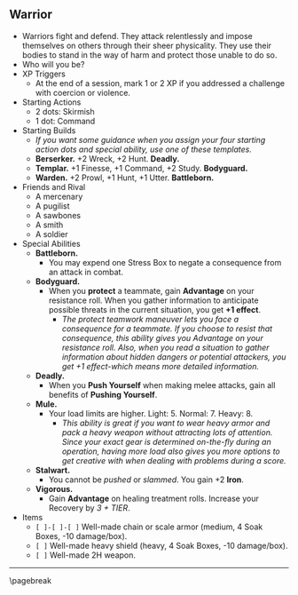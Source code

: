 ## Warrior

- Warriors fight and defend. They attack relentlessly and impose themselves on others through their sheer physicality. They use their bodies to stand in the way of harm and protect those unable to do so.
- Who will you be?
- XP Triggers
    - At the end of a session, mark 1 or 2 XP if you addressed a challenge with coercion or violence.
- Starting Actions
    - 2 dots: Skirmish
    - 1 dot: Command
- Starting Builds
    - *If you want some guidance when you assign your four starting action dots and special ability, use one of these templates.*
    - **Berserker.** +2 Wreck, +2 Hunt. **Deadly.**
    - **Templar.** +1 Finesse, +1 Command, +2 Study. **Bodyguard.**
    - **Warden.** +2 Prowl, +1 Hunt, +1 Utter. **Battleborn.**
- Friends and Rival
    - A mercenary
    - A pugilist
    - A sawbones
    - A smith
    - A soldier
- Special Abilities
    - **Battleborn.**
        - You may expend one Stress Box to negate a consequence from an attack in combat.
    - **Bodyguard.**
        - When you **protect** a teammate, gain **Advantage** on your resistance roll. When you gather information to anticipate possible threats in the current situation, you get **+1 effect**.
            - *The protect teamwork maneuver lets you face a consequence for a teammate. If you choose to resist that consequence, this ability gives you Advantage on your resistance roll. Also, when you read a situation to gather information about hidden dangers or potential attackers, you get +1 effect-which means more detailed information.*
    - **Deadly.**
        - When you **Push Yourself** when making melee attacks, gain all benefits of **Pushing Yourself**.
    - **Mule.**
        - Your load limits are higher. Light: 5. Normal: 7. Heavy: 8.
            - *This ability is great if you want to wear heavy armor and pack a heavy weapon without attracting lots of attention. Since your exact gear is determined on-the-fly during an operation, having more load also gives you more options to get creative with when dealing with problems during a score.*
    - **Stalwart.**
        - You cannot be *pushed* or *slammed*. You gain +2 **Iron**.
    - **Vigorous.**
        - Gain **Advantage** on healing treatment rolls. Increase your Recovery by *3 + TIER*.
- Items
    - `[ ]-[ ]-[ ]` Well-made chain or scale armor (medium, 4 Soak Boxes, -10 damage/box).
    - `[ ]` Well-made heavy shield (heavy, 4 Soak Boxes, -10 damage/box).
    - `[ ]` Well-made 2H weapon.

* * * * * * * * * * * * * * * * * * * * * * * * * * * * * * * * * * * * * * * *

\pagebreak
